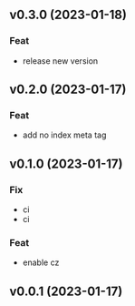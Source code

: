 ## v0.3.0 (2023-01-18)

### Feat

- release new version

## v0.2.0 (2023-01-17)

### Feat

- add no index meta tag

## v0.1.0 (2023-01-17)

### Fix

- ci
- ci

### Feat

- enable cz

## v0.0.1 (2023-01-17)
